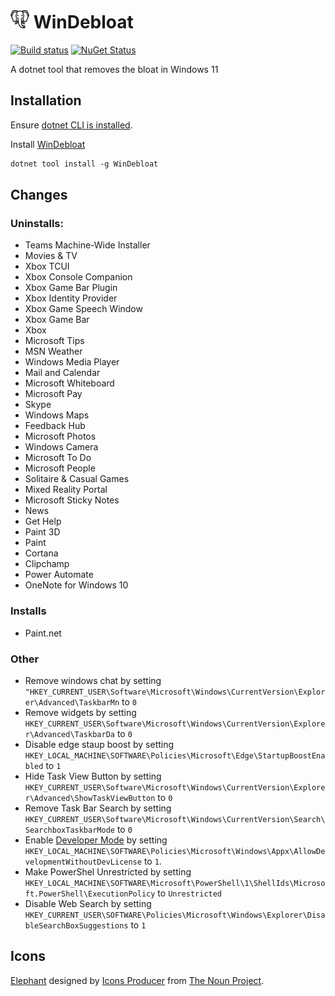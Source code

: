 # <img src="/src/icon.png" height="30px"> WinDebloat

[![Build status](https://ci.appveyor.com/api/projects/status/0kb6mmg47arsjw3x/branch/main?svg=true)](https://ci.appveyor.com/project/SimonCropp/WinDebloat)
[![NuGet Status](https://img.shields.io/nuget/v/WinDebloat.svg)](https://www.nuget.org/packages/WinDebloat/)

A dotnet tool that removes the bloat in Windows 11


## Installation

Ensure [dotnet CLI is installed](https://docs.microsoft.com/en-us/dotnet/core/tools/).

Install [WinDebloat](https://nuget.org/packages/WinDebloat/)

```ps
dotnet tool install -g WinDebloat
```

## Changes


### Uninstalls:

 * Teams Machine-Wide Installer
 * Movies & TV
 * Xbox TCUI
 * Xbox Console Companion
 * Xbox Game Bar Plugin
 * Xbox Identity Provider
 * Xbox Game Speech Window
 * Xbox Game Bar
 * Xbox
 * Microsoft Tips
 * MSN Weather
 * Windows Media Player
 * Mail and Calendar
 * Microsoft Whiteboard
 * Microsoft Pay
 * Skype
 * Windows Maps
 * Feedback Hub
 * Microsoft Photos
 * Windows Camera
 * Microsoft To Do
 * Microsoft People
 * Solitaire & Casual Games
 * Mixed Reality Portal
 * Microsoft Sticky Notes
 * News
 * Get Help
 * Paint 3D
 * Paint
 * Cortana
 * Clipchamp
 * Power Automate
 * OneNote for Windows 10


### Installs
        
 * Paint.net


### Other

  * Remove windows chat by setting `"HKEY_CURRENT_USER\Software\Microsoft\Windows\CurrentVersion\Explorer\Advanced\TaskbarMn` to `0`
  * Remove widgets by setting `HKEY_CURRENT_USER\Software\Microsoft\Windows\CurrentVersion\Explorer\Advanced\TaskbarDa` to `0`
  * Disable edge staup boost by setting `HKEY_LOCAL_MACHINE\SOFTWARE\Policies\Microsoft\Edge\StartupBoostEnabled` to `1`
  * Hide Task View Button by setting `HKEY_CURRENT_USER\Software\Microsoft\Windows\CurrentVersion\Explorer\Advanced\ShowTaskViewButton` to `0`
  * Remove Task Bar Search by setting `HKEY_CURRENT_USER\Software\Microsoft\Windows\CurrentVersion\Search\SearchboxTaskbarMode` to `0`
  * Enable [Developer Mode](https://learn.microsoft.com/en-us/windows/apps/get-started/enable-your-device-for-development) by setting `HKEY_LOCAL_MACHINE\SOFTWARE\Policies\Microsoft\Windows\Appx\AllowDevelopmentWithoutDevLicense` to `1`.
  * Make PowerShel Unrestricted by setting `HKEY_LOCAL_MACHINE\SOFTWARE\Microsoft\PowerShell\1\ShellIds\Microsoft.PowerShell\ExecutionPolicy` to `Unrestricted`
  * Disable Web Search by setting `HKEY_CURRENT_USER\SOFTWARE\Policies\Microsoft\Windows\Explorer\DisableSearchBoxSuggestions` to `1`


## Icons

[Elephant](https://thenounproject.com/icon/elephant-face-1557798/) designed by [Icons Producer](https://thenounproject.com/iconsproducer/) from [The Noun Project](https://thenounproject.com).